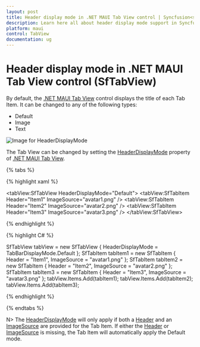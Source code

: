 ```yaml
---
layout: post
title: Header display mode in .NET MAUI Tab View control | Syncfusion<sup>®</sup>
description: Learn here all about header display mode support in Syncfusion<sup>®</sup> .NET MAUI Tab View (SfTabView) control and more.
platform: maui
control: TabView
documentation: ug
---
```


# Header display mode in .NET MAUI Tab View control (SfTabView)

By default, the [.NET MAUI Tab View](https://help.syncfusion.com/cr/maui/Syncfusion.Maui.TabView.SfTabView.html) control displays the title of each Tab Item. It can be changed to any of the following types:

* Default
* Image
* Text

![Image for HeaderDisplayMode](images/Header-Display-Mode.png)

The Tab View can be changed by setting the [HeaderDisplayMode](https://help.syncfusion.com/cr/maui/Syncfusion.Maui.TabView.SfTabView.html#Syncfusion_Maui_TabView_SfTabView_HeaderDisplayMode) property of [.NET MAUI Tab View](https://help.syncfusion.com/cr/maui/Syncfusion.Maui.TabView.html).

{% tabs %}

{% highlight xaml %}

<tabView:SfTabView HeaderDisplayMode="Default">
    <tabView:SfTabItem Header="Item1" ImageSource="avatar1.png" />
    <tabView:SfTabItem Header="Item2" ImageSource="avatar2.png" />
    <tabView:SfTabItem Header="Item3" ImageSource="avatar3.png" />
</tabView:SfTabView>

{% endhighlight %}

{% highlight C# %}

SfTabView tabView = new SfTabView
{
    HeaderDisplayMode = TabBarDisplayMode.Default
};
SfTabItem tabItem1 = new SfTabItem
{
    Header = "Item1",
    ImageSource = "avatar1.png"
};
SfTabItem tabItem2 = new SfTabItem
{
    Header = "Item2",
    ImageSource = "avatar2.png"
};
SfTabItem tabItem3 = new SfTabItem
{
    Header = "Item3",
    ImageSource = "avatar3.png"
};
tabView.Items.Add(tabItem1);
tabView.Items.Add(tabItem2);
tabView.Items.Add(tabItem3);

{% endhighlight %}

{% endtabs %}

N> The [HeaderDisplayMode](https://help.syncfusion.com/cr/maui/Syncfusion.Maui.TabView.SfTabView.html#Syncfusion_Maui_TabView_SfTabView_HeaderDisplayMode) will only apply if both a [Header](https://help.syncfusion.com/cr/maui/Syncfusion.Maui.TabView.SfTabItem.html#Syncfusion_Maui_TabView_SfTabItem_Header) and an [ImageSource](https://help.syncfusion.com/cr/maui/Syncfusion.Maui.TabView.SfTabItem.html#Syncfusion_Maui_TabView_SfTabItem_ImageSource) are provided for the Tab Item. If either the [Header](https://help.syncfusion.com/cr/maui/Syncfusion.Maui.TabView.SfTabItem.html#Syncfusion_Maui_TabView_SfTabItem_Header) or [ImageSource](https://help.syncfusion.com/cr/maui/Syncfusion.Maui.TabView.SfTabItem.html#Syncfusion_Maui_TabView_SfTabItem_ImageSource) is missing, the Tab Item will automatically apply the Default mode.

